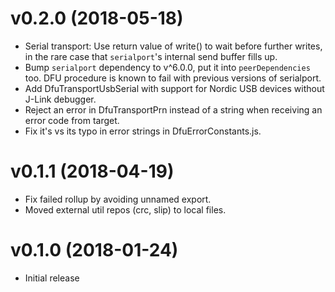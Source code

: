 
# v0.2.0 (2018-05-18)

* Serial transport: Use return value of write() to wait before further writes, in the rare case that `serialport`'s internal send buffer fills up.
* Bump `serialport` dependency to v^6.0.0, put it into `peerDependencies` too. DFU procedure is known to fail with previous versions of serialport.
* Add DfuTransportUsbSerial with support for Nordic USB devices without J-Link debugger.
* Reject an error in DfuTransportPrn instead of a string when receiving an error code from target.
* Fix it's vs its typo in error strings in DfuErrorConstants.js.

# v0.1.1 (2018-04-19)

* Fix failed rollup by avoiding unnamed export.
* Moved external util repos (crc, slip) to local files.

# v0.1.0 (2018-01-24)

* Initial release
